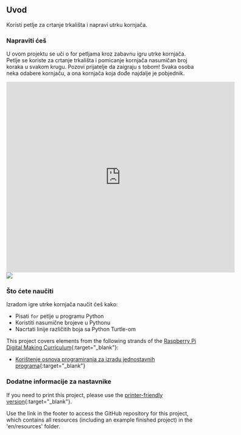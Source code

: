 ## Uvod

Koristi petlje za crtanje trkališta i napravi utrku kornjača.

### Napraviti ćeš

U ovom projektu se uči o for petljama kroz zabavnu igru utrke kornjača. Petlje se koriste za crtanje trkališta i pomicanje kornjača nasumičan broj koraka u svakom krugu. Pozovi prijatelje da zaigraju s tobom! Svaka osoba neka odabere kornjaču, a ona kornjača koja dođe najdalje je pobjednik.

<div class="trinket">
  <iframe src="https://trinket.io/embed/python/9339862606?outputOnly=true&start=result" width="600" height="500" frameborder="0" marginwidth="0" marginheight="0" allowfullscreen>
  </iframe>
  <img src="images/race-finished.png">
</div>

### Što ćete naučiti

Izradom igre utrke kornjača naučit ćeš kako:

+ Pisati `for` petlje u programu Python
+ Koristiti nasumične brojeve u Pythonu
+ Nacrtati linije različitih boja sa Python Turtle-om

This project covers elements from the following strands of the [Raspberry Pi Digital Making Curriculum](https://rpf.io/curriculum){:target="_blank"}:

+ [Korištenje osnova programiranja za izradu jednostavnih programa](https://www.raspberrypi.org/curriculum/programming/creator/){:target="_blank"}

### Dodatne informacije za nastavnike

If you need to print this project, please use the [printer-friendly version](https://projects.raspberrypi.org/en/projects/turtle-race/print){:target="_blank"}.

Use the link in the footer to access the GitHub repository for this project, which contains all resources (including an example finished project) in the 'en/resources' folder.